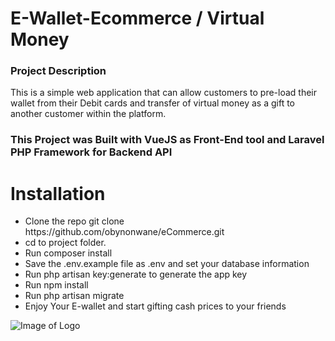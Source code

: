 <h1> E-Wallet-Ecommerce / Virtual Money</h1>
<h3>Project Description </h3>
<p>This is a simple web application that can  allow customers to pre-load their wallet from their Debit cards and transfer of virtual money as a gift to another customer within the platform.</p>
<h3> This Project was Built with VueJS as Front-End tool and Laravel PHP Framework for Backend API</h3>
<h1>Installation</h1>
<ul>
        <li>Clone the repo git clone https://github.com/obynonwane/eCommerce.git</li>
        <li>cd to project folder.</li>
        <li>Run composer install</li>
        <li>Save the .env.example file as .env and set your database information</li>
        <li>Run php artisan key:generate to generate the app key</li>
        <li>Run npm install</li>
        <li>Run php artisan migrate</li>
        <li>Enjoy Your E-wallet and start gifting cash prices to your friends</li>
</ul>   

<!-- <img src="https://github.com/obynonwane/eCommerce/tree/master/public/img/logo.png"> -->
![Image of Logo](https://github.com/obynonwane/eCommerce/tree/master/public/img/logo.png)